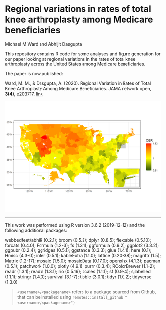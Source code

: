 Regional variations in rates of total knee arthroplasty among Medicare
beneficiaries
================
Michael M Ward and Abhijit Dasgupta

<!-- README.md is generated from README.Rmd. Please edit that file -->

<!-- badges: start -->

<!-- badges: end -->

This repository contains R code for some analyses and figure generation
for our paper looking at regional variations in the rates of total knee
arthroplasty across the United States among Medicare beneficiaries.

The paper is now published:

Ward, M. M., & Dasgupta, A. (2020). Regional Variation in Rates of Total
Knee Arthroplasty Among Medicare Beneficiaries. JAMA network open,
**3(4)**, e203717.
[link](https://doi.org/10.1001/jamanetworkopen.2020.3717)

![](Result_Graphs/unnamed-chunk-2-1.png)<!-- -->

-----

This work was performed using R version 3.6.2 (2019-12-12) and the
following additional packages:

webbedfeet/abhiR (0.2.1); broom (0.5.2); dplyr (0.8.5); flextable
(0.5.10); forcats (0.4.0); Formula (1.2-3); fs (1.3.1); ggformula
(0.9.2); ggplot2 (3.3.2); ggpubr (0.2.4); ggridges (0.5.1); ggstance
(0.3.3); glue (1.4.1); here (0.1); Hmisc (4.3-0); infer (0.5.1);
kableExtra (1.1.0); lattice (0.20-38); magrittr (1.5); Matrix (1.2-17);
mosaic (1.5.0); mosaicData (0.17.0); openxlsx (4.1.3); pacman (0.5.1);
patchwork (1.0.0); plotly (4.9.1); purrr (0.3.4); RColorBrewer (1.1-2);
readr (1.3.1); readxl (1.3.1); rio (0.5.16); scales (1.1.1); sf (0.9-4);
sjlabelled (1.1.1); stringr (1.4.0); survival (3.1-7); tibble (3.0.1);
tidyr (1.0.2); tidyverse (1.3.0)

> `<username>/<packagename>` refers to a package sourced from Github,
> that can be installed using
> `remotes::install_github("<username>/<packagename>")`
